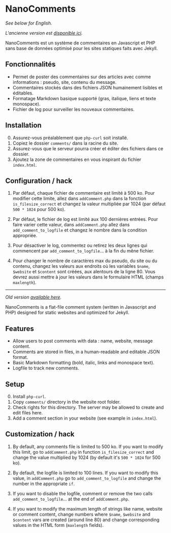 # NanoComments

*See below for English.*

*L'ancienne version est [disponible ici](https://github.com/hyakosm/nanocomments/blob/e8d3b6ac4599b78031eec52593889c420318d22a/nanocomments.php).*

NanoComments est un système de commentaires en Javascript et PHP sans base de données optimisé pour les sites statiques faits avec Jekyll.

## Fonctionnalités

 - Permet de poster des commentaires sur des articles avec comme informations : pseudo, site, contenu du message.
 - Commentaires stockés dans des fichiers JSON humainement lisibles et éditables.
 - Formatage Markdown basique supporté (gras, italique, liens et texte monospace).
 - Fichier de log pour surveiller les nouveaux commentaires.

## Installation

 0. Assurez-vous préalablement que `php-curl` soit installé.
 1. Copiez le dossier `comments/` dans la racine du site.
 2. Assurez-vous que le serveur pourra créer et éditer des fichiers dans ce dossier.
 3. Ajoutez la zone de commentaires en vous inspirant du fichier `index.html`.

## Configuration / hack

 1. Par défaut, chaque fichier de commentaire est limité à 500 ko. Pour modifier cette limite, allez dans `addComment.php` dans la fonction `is_filesize_correct` et changez la valeur multipliée par 1024 (par défaut `500 * 1024` pour 500 ko).
 
 2. Par défaut, le fichier de log est limité aux 100 dernières entrées. Pour faire varier cette valeur, dans `addComment.php` allez dans `add_comment_to_logfile` et changez le nombre  dans la condition appropriée.
 
 3. Pour désactiver le log, commentez ou retirez les deux lignes qui commencent par `add_comment_to_logfile`... à la fin du mêne  fichier.
 
 4. Pour changer le nombre de caractères max du pseudo, du site ou du contenu, changez les valeurs aux endroits où les variables `$name`, `$website` et `$content` sont créées, aux alentours de la ligne 80. Vous devrez aussi mettre à jour les valeurs dans le formulaire HTML (champs `maxlength`).

---

*Old version [available here](https://github.com/hyakosm/nanocomments/blob/e8d3b6ac4599b78031eec52593889c420318d22a/nanocomments.php).*

NanoComments is a flat-file comment system (written in Javascript and PHP) designed for static websites and optimized for Jekyll.

## Features

 - Allow users to post comments with data : name, website, message content.
 - Comments are stored in files, in a human-readable and editable JSON format.
 - Basic Markdown formatting (bold, italic, links and monospace text).
 - Logfile to track new comments.

## Setup

 0. Install `php-curl`.
 1. Copy `comments/` directory in the website root folder.
 2. Check rights for this directory. The server may be allowed to create and edit files here.
 3. Add a comment section in your website (see example in `index.html`).

## Customization / hack

 1. By default, any comments file is limited to 500 ko. If you want to modify this limit, go to `addComment.php` in function `is_filesize_correct` and change the value multiplied by 1024 (by default it's `500 * 1024` for 500 ko).
 
 2. By default, the logfile is limited to 100 lines. If you want to modify this value, in `addComment.php` go to `add_comment_to_logfile` and change the number in the appropriate `if`.
 
 3. If you want to disable the logfile, comment or remove the two calls `add_comment_to_logfile`... at the end of `addComment.php`.
 
 4. If you want to modify the maximum length of strings like name, website or comment content, change numbers where `$name`, `$website` and `$content` vars are created (around line 80) and change corresponding values in the HTML form (`maxlength` fields).
